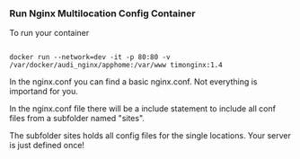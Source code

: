 ### Run Nginx Multilocation Config Container


To run your container

```

docker run --network=dev -it -p 80:80 -v /var/docker/audi_nginx/apphome:/var/www timonginx:1.4 

```

In the nginx.conf you can find a basic nginx.conf. Not everything is importand for you.

In the nginx.conf file there will be a include statement to include all conf files from a subfolder named "sites".

The subfolder sites holds all config files for the single locations. Your server is just defined once!


